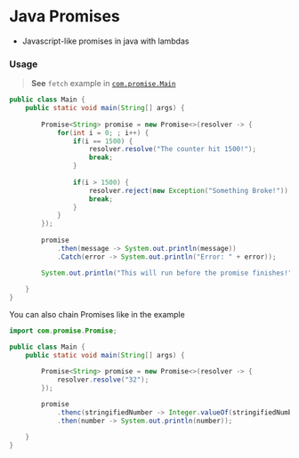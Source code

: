 # Java Promises

- Javascript-like promises in java with lambdas

### Usage

> **See** `fetch` example in [`com.promise.Main`](src/com/promise/Main.java)

```java
public class Main {
    public static void main(String[] args) {
        
        Promise<String> promise = new Promise<>(resolver -> {
            for(int i = 0; ; i++) {
                if(i == 1500) {
                    resolver.resolve("The counter hit 1500!");
                    break;
                }
                
                if(i > 1500) {
                    resolver.reject(new Exception("Something Broke!"));
                    break;
                }
            }
        });
        
        promise
            .then(message -> System.out.println(message))
            .Catch(error -> System.out.println("Error: " + error));

        System.out.println("This will run before the promise finishes!");
        
    }
}
```

You can also chain Promises like in the example

```java
import com.promise.Promise;

public class Main {
    public static void main(String[] args) {

        Promise<String> promise = new Promise<>(resolver -> {
            resolver.resolve("32");
        });
        
        promise
            .thenc(stringifiedNumber -> Integer.valueOf(stringifiedNumber))
            .then(number -> System.out.println(number));

    }
}
```